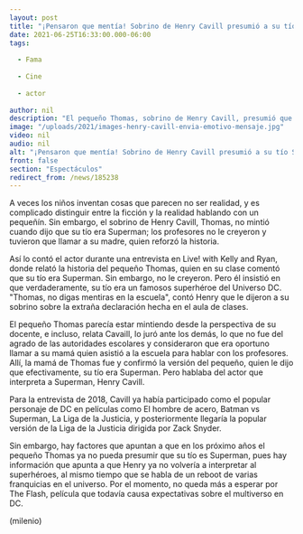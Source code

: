 ```yaml
---
layout: post
title: "¡Pensaron que mentía! Sobrino de Henry Cavill presumió a su tío Superman en la escuela"
date: 2021-06-25T16:33:00.000-06:00
tags:
  
  - Fama
  
  - Cine
  
  - actor
  
author: nil
description: "El pequeño Thomas, sobrino de Henry Cavill, presumió que su tío era Superman, cosa que no le creyeron y su mamá tuvo que decir que efectivamente, el tío del pequeño trabajaba para el Universo DC. "
image: "/uploads/2021/images-henry-cavill-envia-emotivo-mensaje.jpg"
video: nil
audio: nil
alt: "¡Pensaron que mentía! Sobrino de Henry Cavill presumió a su tío Superman en la escuela"
front: false
section: "Espectáculos"
redirect_from: /news/185238
---
```


A veces los niños inventan cosas que parecen no ser realidad, y es complicado distinguir entre la ficción y la realidad hablando con un pequeñín. Sin embargo, el sobrino de Henry Cavill, Thomas, no mintió cuando dijo que su tío era Superman; los profesores no le creyeron y tuvieron que llamar a su madre, quien reforzó la historia.

Así lo contó el actor durante una entrevista en Live! with Kelly and Ryan, donde relató la historia del pequeño Thomas, quien en su clase comentó que su tío era Superman. Sin embargo, no le creyeron. Pero él insistió en que verdaderamente, su tío era un famosos superhéroe del Universo DC. "Thomas, no digas mentiras en la escuela", contó Henry que le dijeron a su sobrino sobre la extraña declaración hecha en el aula de clases.

El pequeño Thomas parecía estar mintiendo desde la perspectiva de su docente, e incluso, relata Cavaill, lo juró ante los demás, lo que no fue del agrado de las autoridades escolares y consideraron que era oportuno llamar a su mamá quien asistió a la escuela para hablar con los profesores. Allí, la mamá de Thomas fue y confirmó la versión del pequeño, quien le dijo que efectivamente, su tío era Superman. Pero hablaba del actor que interpreta a Superman, Henry Cavill.

Para la entrevista de 2018, Cavill ya había participado como el popular personaje de DC en películas como El hombre de acero, Batman vs Superman, La Liga de la Justicia, y posteriormente llegaría la popular versión de la Liga de la Justicia dirigida por Zack Snyder. 

Sin embargo, hay factores que apuntan a que en los próximo años el pequeño Thomas ya no pueda presumir que su tío es Superman, pues hay información que apunta a que Henry ya no volvería a interpretar al superhéroes, al mismo tiempo que se habla de un reboot de varias franquicias en el universo. Por el momento, no queda más a esperar por The Flash, película que todavía causa expectativas sobre el multiverso en DC. 

(milenio)